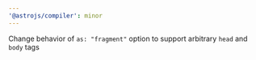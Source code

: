 ```yaml
---
'@astrojs/compiler': minor
---
```


Change behavior of `as: "fragment"` option to support arbitrary `head` and `body` tags
